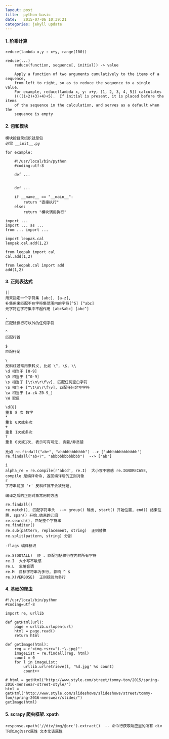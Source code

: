 ```yaml
---
layout: post
title:  python-basic
date:   2015-07-06 10:39:21
categories: jekyll update
---
```


#### 1. 阶乘计算
	reduce(lambda x,y : x+y, range(100))

	reduce(...)
    	reduce(function, sequence[, initial]) -> value
    
	    Apply a function of two arguments cumulatively to the items of a sequence,
	    from left to right, so as to reduce the sequence to a single value.
	    For example, reduce(lambda x, y: x+y, [1, 2, 3, 4, 5]) calculates
	    ((((1+2)+3)+4)+5).  If initial is present, it is placed before the items
	    of the sequence in the calculation, and serves as a default when the
	    sequence is empty


#### 2. 包和模块
	
	模块按目录组织就是包
	必需 __init__.py

	for example:

		#!/usr/local/bin/python
		#coding:utf-8

		def ...


		def ...

		if __name__ == "__main__":
			return "直接执行"
		else:
			return "模块调用执行"

	import ...
	import ... as ...
	from ... import ...

	import leopak.cal
	leopak.cal.add(1,2)

	from leopak import cal
	cal.add(1,2)

	from leopak.cal import add
	add(1,2)

#### 3. 正则表达式
	
	[]
	用来指定一个字符集 [abc], [a-z], 
	补集用来匹配不在字符集范围内的字符[^5] [^abc]
	元字符在字符集中不起作用 [abc&abc] [abc^]

	.
	匹配除换行符以外的任何字符

	^
	匹配行首

	$
	匹配行尾

	\
	反斜杠通常用来转义, 比如 \^, \$, \\
	\d 相当于 [0-9]
	\D 相当于 [^0-9]
	\s 相当于 [\t\n\r\f\v], 匹配任何空白字符
	\S 相当于 [^\t\n\r\f\v], 匹配任何非空字符
	\w 相当于 [a-zA-Z0-9_]
	\W 取反

	\d{8}
	重复 8 次 数字
	*
	重复 0次或多次
	+
	重复 1次或多次
	?
	重复 0次或1次, 表示可有可无, 贪婪/非贪婪

	比如 re.findall("ab+", "abbbbbbbbbbb") --> ['abbbbbbbbbbbbb']
	re.findall("ab+?", "abbbbbbbbbbbb")  --> ['ab']

	i
	alpha_re = re.compile(r'abcd', re.I)  大小写不敏感 re.IGNORECASE,  compile 是编译命令, 返回编译后的正则对象
	r
	字符串前加 'r' 反斜杠就不会被处理,

	编译之后的正则对象常用的方法

	re.findall()
	re.match(), 匹配字符串头  --> group() 输出, start() 开始位置, end() 结束位置, span() 开始,结束的元组
	re.search(), 匹配整个字符串
	re.finditer()
	re.sub(pattern, replacement, string)  正则替换
	re.split(pattern, string) 分割

	-flags 编译标识

	re.S(DOTALL)  使 . 匹配包括换行在内的所有字符
	re.I  大小写不敏感
	re.L  忽略音调
	re.M  目标字符串为多行, 影响 ^ $
	re.X(VERBOSE)  正则规则为多行
	

#### 4. 基础的爬虫
	#!/usr/local/bin/python
	#coding=utf-8

	import re, urllib

	def getHtml(url):
		page = urllib.urlopen(url)
	 	html = page.read()
	 	return html

	def getImage(html):
	 	reg = r'<img.+src="(.+\.jpg)"'
	 	imageList = re.findall(reg, html)
	 	count = 0
	 	for l in imageList:
	 		urllib.urlretrieve(l, '%d.jpg' %s count)
	 		count++

	# html = getHtml("http://www.style.com/street/tommy-ton/2015/spring-2016-menswear-street-style/")
	html = getHtml("http://www.style.com/slideshows/slideshows/street/tommy-ton/spring-2016-menswear/slides/")
	getImage(html)


#### 5. scrapy 爬虫框架. xpath

	response.xpath('//div/img/@src').extract()  -- 命令行获取响应里的所有 div下的img的src属性 文本化该属性
		









































